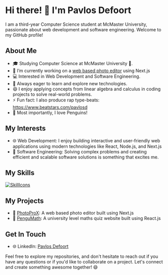 # Hi there! 👋 I'm Pavlos Defoort

I am a third-year Computer Science student at McMaster University, passionate about web development and software engineering. Welcome to my GitHub profile!

## About Me

- 🎓 Studying Computer Science at McMaster University 🍁.
- 🔭 I’m currently working on a [web based photo editor](https://github.com/PavlosDefoort/PhotoProX) using Next.js
- 💻 Interested in Web Development and Software Engineering.
- 🌱 Always eager to learn and explore new technologies.
- 😄 I enjoy applying concepts from linear algebra and calculus in coding projects to solve real-world problems.
- ⚡ Fun fact: I also produce rap type-beats: https://www.beatstars.com/pavlosd
- 🐧 Most importantly, I love Penguins!
  

## My Interests

- 🌐 Web Development: I enjoy building interactive and user-friendly web applications using modern technologies like React, Node.js, and Next.js
- 🚀 Software Engineering: Solving complex problems and creating efficient and scalable software solutions is something that excites me.

## My Skills
[![SkillIcons](https://skillicons.dev/icons?i=py,c,cpp,cs,haskell,js,ts,bash,html,css,nodejs,react,nextjs,tailwind,unreal,firebase,figma,ps)](https://skillicons.dev)<br/>

## My Projects

- 🌟 [PhotoProX](https://github.com/PavlosDefoort/PhotoProX): A web based photo editor built using Next.js 
- 🌟 [PenguMath](https://github.com/PavlosDefoort/pengu-math): A university level maths quiz website built using React.js

## Get In Touch

- 🌐 LinkedIn: [Pavlos Defoort](https://www.linkedin.com/in/pavlos-defoort-04a93b223/)


Feel free to explore my repositories, and don't hesitate to reach out if you have any questions or if you'd like to collaborate on a project. Let's connect and create something awesome together! 😄

<!--
**PavlosDefoort/PavlosDefoort** is a ✨ _special_ ✨ repository because its `README.md` (this file) appears on your GitHub profile.

Here are some ideas to get you started:

- 🔭 I’m currently working on ...
- 🌱 I’m currently learning ...
- 👯 I’m looking to collaborate on ...
- 🤔 I’m looking for help with ...
- 💬 Ask me about ...
- 📫 How to reach me: ...
- 😄 Pronouns: ...
- ⚡ Fun fact: ...
-->
